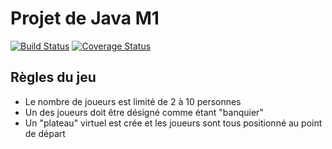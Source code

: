 # Projet de Java M1

[![Build Status](https://travis-ci.org/bLandais/projet-java.svg?branch=master)](https://travis-ci.org/bLandais/projet-java) [![Coverage Status](https://coveralls.io/repos/github/bLandais/projet-java/badge.svg?branch=master)](https://coveralls.io/github/bLandais/projet-java?branch=master)


## Règles du jeu

* Le nombre de joueurs est limité de 2 à 10 personnes
* Un des joueurs doit être désigné comme étant "banquier"
* Un "plateau" virtuel est crée et les joueurs sont tous positionné au point de départ
